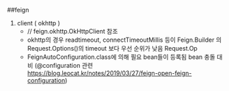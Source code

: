 
##feign
  1. client ( okhttp )
      - // feign.okhttp.OkHttpClient 참조
      - okhttp의 경우 readtimeout, connectTimeoutMillis 등이 Feign.Builder 의 Request.Options()의 timeout 보다 우선 순위가 낮음 Request.Op
      - FeignAutoConfiguration.class에 의해 필요 bean들이 등록됨 bean 충돌 대비 (@configuration 관련 https://blog.leocat.kr/notes/2019/03/27/feign-open-feign-configuration)
